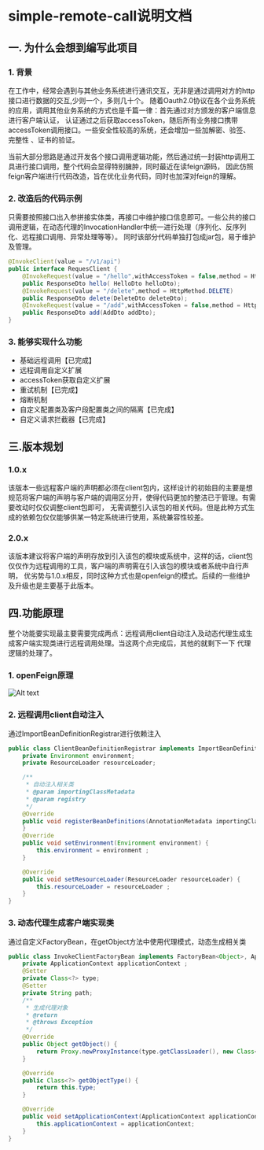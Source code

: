 # simple-remote-call说明文档
## 一. 为什么会想到编写此项目
### 1. 背景
在工作中，经常会遇到与其他业务系统进行通讯交互，无非是通过调用对方的http接口进行数据的交互,少则一个，多则几十个。
随着Oauth2.0协议在各个业务系统的应用，调用其他业务系统的方式也是千篇一律：首先通过对方颁发的客户端信息进行客户端认证，
认证通过之后获取accessToken，随后所有业务接口携带accessToken调用接口。一些安全性较高的系统，还会增加一些加解密、验签、完整性
、证书的验证。

当前大部分思路是通过开发各个接口调用逻辑功能，然后通过统一封装http调用工具进行接口调用，整个代码会显得特别臃肿，同时最近在读feign源码，
因此仿照feign客户端进行代码改造，旨在优化业务代码，同时也加深对feign的理解。
### 2. 改造后的代码示例
只需要按照接口出入参拼接实体类，再接口中维护接口信息即可。一些公共的接口调用逻辑，在动态代理的InvocationHandler中统一进行处理（序列化、反序列化、远程接口调用、异常处理等等）。
同时该部分代码单独打包成jar包，易于维护及管理。
```java
@InvokeClient(value = "/v1/api")
public interface RequesClient {
	@InvokeRequest(value = "/hello",withAccessToken = false,method = HttpMethod.GET)
	public ResponseDto hello( HelloDto helloDto);
	@InvokeRequest(value = "/delete",method = HttpMethod.DELETE)
	public ResponseDto delete(DeleteDto deleteDto);
	@InvokeRequest(value = "/add",withAccessToken = false,method = HttpMethod.POST)
	public ResponseDto add(AddDto addDto);
}
```
### 3. 能够实现什么功能
- 基础远程调用【已完成】
- 远程调用自定义扩展
- accessToken获取自定义扩展
- 重试机制【已完成】
- 熔断机制
- 自定义配置类及客户段配置类之间的隔离【已完成】
- 自定义请求拦截器【已完成】
## 三.版本规划
### 1.0.x
该版本一些远程客户端的声明都必须在client包内，这样设计的初始目的主要是想规范将客户端的声明与客户端的调用区分开，使得代码更加的整洁已于管理。有需要改动时仅仅调整client包即可，
无需调整引入该包的相关代码。但是此种方式生成的依赖包仅仅能够供某一特定系统进行使用，系统兼容性较差。
### 2.0.x
该版本建议将客户端的声明存放到引入该包的模块或系统中，这样的话，client包仅仅作为远程调用的工具，客户端的声明需在引入该包的模块或者系统中自行声明，
优劣势与1.0.x相反，同时这种方式也是openfeign的模式。后续的一些维护及升级也是主要基于此版本。
## 四.功能原理
整个功能要实现最主要需要完成两点：远程调用client自动注入及动态代理生成生成客户端实现类进行远程调用处理。当这两个点完成后，其他的就剩下一下
代理逻辑的处理了。
### 1. openFeign原理 
![Alt text](https://img-blog.csdnimg.cn/189008c337f2470d954573e103fa0ce8.png)

### 2. 远程调用client自动注入
通过ImportBeanDefinitionRegistrar进行依赖注入
```java
public class ClientBeanDefinitionRegistrar implements ImportBeanDefinitionRegistrar, ResourceLoaderAware, EnvironmentAware {
	private Environment environment;
	private ResourceLoader resourceLoader;

	/**
     * 自动注入相关类
	 * @param importingClassMetadata
	 * @param registry
	 */
	@Override
	public void registerBeanDefinitions(AnnotationMetadata importingClassMetadata, BeanDefinitionRegistry registry) {
	}
	@Override
	public void setEnvironment(Environment environment) {
		this.environment = environment ;
	}

	@Override
	public void setResourceLoader(ResourceLoader resourceLoader) {
		this.resourceLoader = resourceLoader ;
	}
}
```
### 3. 动态代理生成客户端实现类
通过自定义FactoryBean，在getObject方法中使用代理模式，动态生成相关类
```java
public class InvokeClientFactoryBean implements FactoryBean<Object>, ApplicationContextAware {
	private ApplicationContext applicationContext ;
	@Setter
	private Class<?> type;
	@Setter
	private String path;
	/**
	 * 生成代理对象
	 * @return
	 * @throws Exception
	 */
	@Override
	public Object getObject() {
		return Proxy.newProxyInstance(type.getClassLoader(), new Class<?>[]{type}, invocationHandler);
	}

	@Override
	public Class<?> getObjectType() {
		return this.type;
	}

	@Override
	public void setApplicationContext(ApplicationContext applicationContext) throws BeansException {
		this.applicationContext = applicationContext;
	}
}
```
